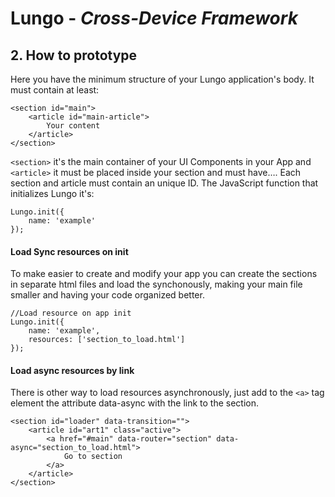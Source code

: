 Lungo - *Cross-Device Framework*
================================

## 2. How to prototype
Here you have the minimum structure of your Lungo application's body. It must contain at least: 

```
<section id="main">
	<article id="main-article">
		Your content
	</article>
</section>
```

`<section>` it's the main container of your UI Components in your App and `<article>` it must be placed inside your section and must have…. Each section and article must contain an unique ID. The JavaScript function that initializes Lungo it's:

```
Lungo.init({
    name: 'example'
});
```

#### Load Sync resources on init
To make easier to create and modify your app you can create the sections in separate html files and load the synchonously, making your main file smaller and having your code organized better.

```
//Load resource on app init
Lungo.init({
    name: 'example',
    resources: ['section_to_load.html']
});
```

#### Load async resources by link
There is other way to load resources asynchronously, just add to the `<a>` tag element the attribute data-async with the link to the section.

```
<section id="loader" data-transition="">
    <article id="art1" class="active">
        <a href="#main" data-router="section" data-async="section_to_load.html">
            Go to section
        </a>
    </article>
</section>
```